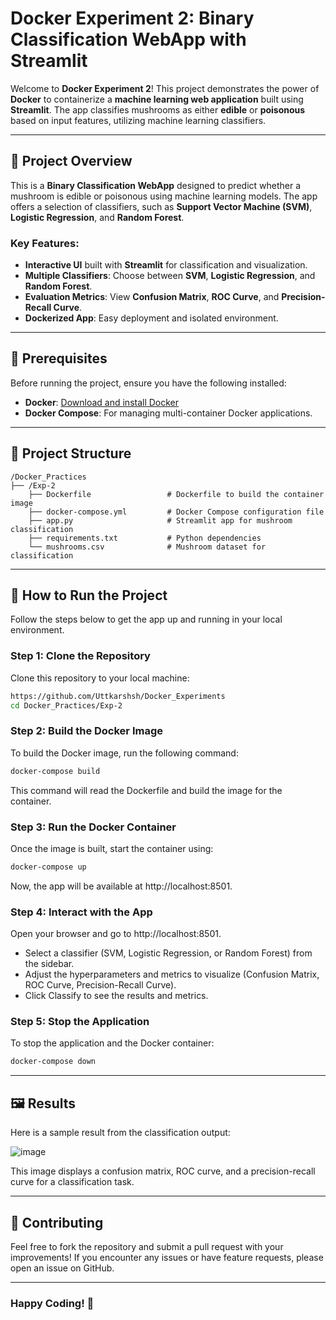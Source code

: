 # Docker Experiment 2: Binary Classification WebApp with Streamlit

Welcome to **Docker Experiment 2**! This project demonstrates the power of **Docker** to containerize a **machine learning web application** built using **Streamlit**. The app classifies mushrooms as either **edible** or **poisonous** based on input features, utilizing machine learning classifiers.

---

## 🚀 Project Overview

This is a **Binary Classification WebApp** designed to predict whether a mushroom is edible or poisonous using machine learning models. The app offers a selection of classifiers, such as **Support Vector Machine (SVM)**, **Logistic Regression**, and **Random Forest**.

### Key Features:
- **Interactive UI** built with **Streamlit** for classification and visualization.
- **Multiple Classifiers**: Choose between **SVM**, **Logistic Regression**, and **Random Forest**.
- **Evaluation Metrics**: View **Confusion Matrix**, **ROC Curve**, and **Precision-Recall Curve**.
- **Dockerized App**: Easy deployment and isolated environment.

---

## 📝 Prerequisites

Before running the project, ensure you have the following installed:

- **Docker**: [Download and install Docker](https://www.docker.com/get-started)
- **Docker Compose**: For managing multi-container Docker applications.

---

## 📂 Project Structure

```plaintext
/Docker_Practices
├── /Exp-2
    ├── Dockerfile                 # Dockerfile to build the container image
    ├── docker-compose.yml         # Docker Compose configuration file
    ├── app.py                     # Streamlit app for mushroom classification
    ├── requirements.txt           # Python dependencies
    └── mushrooms.csv              # Mushroom dataset for classification
```

---

## 🚀 How to Run the Project

Follow the steps below to get the app up and running in your local environment.

### Step 1: Clone the Repository

Clone this repository to your local machine:

```bash
https://github.com/Uttkarshsh/Docker_Experiments
cd Docker_Practices/Exp-2
```

### Step 2: Build the Docker Image

To build the Docker image, run the following command:

```bash
docker-compose build
```

This command will read the Dockerfile and build the image for the container.

### Step 3: Run the Docker Container

Once the image is built, start the container using:

```bash
docker-compose up
```

Now, the app will be available at http://localhost:8501.

### Step 4: Interact with the App

Open your browser and go to http://localhost:8501.
- Select a classifier (SVM, Logistic Regression, or Random Forest) from the sidebar.
- Adjust the hyperparameters and metrics to visualize (Confusion Matrix, ROC Curve, Precision-Recall Curve).
- Click Classify to see the results and metrics.

### Step 5: Stop the Application

To stop the application and the Docker container:

```bash
docker-compose down
```

---

## 🖼️ Results

Here is a sample result from the classification output:

![image](https://github.com/user-attachments/assets/fb8023ec-7979-4630-9240-b705b7e480e6)


This image displays a confusion matrix, ROC curve, and a precision-recall curve for a classification task.

---

## 🤝 Contributing

Feel free to fork the repository and submit a pull request with your improvements! If you encounter any issues or have feature requests, please open an issue on GitHub.

---

### Happy Coding! 🎉
